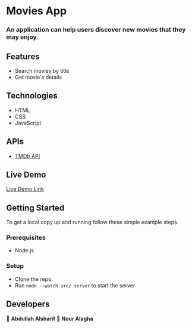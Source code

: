 # Movies App

### An application can help users discover new movies that they may enjoy.

## Features

- Search movies by title
- Get movie's details

## Technologies

- HTML
- CSS
- JavaScript

## APIs

- [TMDb API](https://www.themoviedb.org/documentation/api)

## Live Demo

[Live Demo Link](https://nour-abdullah.onrender.com/)

## Getting Started

To get a local copy up and running follow these simple example steps.

### Prerequisites

- Node.js

### Setup

- Clone the repo
- Run `node --watch src/ server` to start the server

## Developers
👤 **Abdullah Alsharif**  👤 **Nour Alagha**


